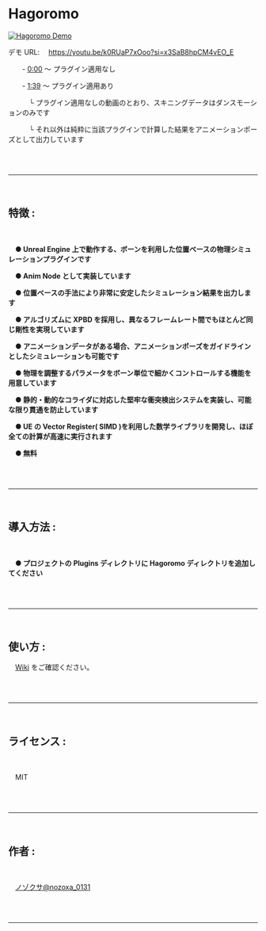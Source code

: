 # Hagoromo

[![Hagoromo Demo](http://img.youtube.com/vi/k0RUaP7xOoo/0.jpg)](https://www.youtube.com/watch?v=k0RUaP7xOoo "Hagoromo Demo")

デモ URL:
　https://youtu.be/k0RUaP7xOoo?si=x3SaB8hpCM4vEO_E

　　- [0:00](https://youtu.be/k0RUaP7xOoo?si=EM5wYsA9CxxWqT2o) ～ プラグイン適用なし

　　- [1:39](https://youtu.be/k0RUaP7xOoo?si=H5prtSiqccYcSImJ&t=99) ～ プラグイン適用あり

　　　└ プラグイン適用なしの動画のとおり、スキニングデータはダンスモーションのみです

　　　└ それ以外は純粋に当該プラグインで計算した結果をアニメーションポーズとして出力しています

<br/>
<br/>

---

<br/>

## 特徴 :

<br/>

　**● Unreal Engine 上で動作する、ボーンを利用した位置ベースの物理シミュレーションプラグインです**

　**● Anim Node として実装しています**

　**● 位置ベースの手法により非常に安定したシミュレーション結果を出力します**

　**● アルゴリズムに XPBD を採用し、異なるフレームレート間でもほとんど同じ剛性を実現しています**

　**● アニメーションデータがある場合、アニメーションポーズをガイドラインとしたシミュレーションも可能です**

　**● 物理を調整するパラメータをボーン単位で細かくコントロールする機能を用意しています**

　**● 静的・動的なコライダに対応した堅牢な衝突検出システムを実装し、可能な限り貫通を防止しています**

　**● UE の Vector Register( SIMD )を利用した数学ライブラリを開発し、ほぼ全ての計算が高速に実行されます**

　**● 無料**

<br/>
<br/>

---

<br/>

## 導入方法 :

<br/>

　**● プロジェクトの Plugins ディレクトリに Hagoromo ディレクトリを追加してください**

<br/>
<br/>

---

<br/>

## 使い方 :

　[Wiki](https://github.com/nozoxa/Hagoromo/wiki/Hagoromo-%E3%81%AE%E4%BD%BF%E3%81%84%E6%96%B9) をご確認ください。

<br/>
<br/>

---

<br/>

## ライセンス :

<br/>

　MIT

<br/>
<br/>

---

<br/>

## 作者 :

<br/>

　[ノゾクサ@nozoxa_0131](https://x.com/nozoxa_0131)

<br/>
<br/>

---
